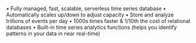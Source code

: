 • Fully managed, fast, scalable, serverless time series database
• Automatically scales up/down to adjust capacity
• Store and analyze trillions of events per day
• 1000s times faster & 1/10th the cost of relational databases
• Built-in time series analytics functions (helps you identify patterns in your data in near real-time)